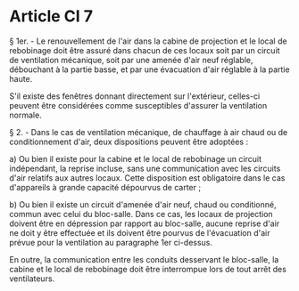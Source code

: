 # Article CI 7

§ 1er. - Le renouvellement de l'air dans la cabine de projection et le local de rebobinage doit être assuré dans chacun de ces locaux soit par un circuit de ventilation mécanique, soit par une amenée d'air neuf réglable, débouchant à la partie basse, et par une évacuation d'air réglable à la partie haute.

S'il existe des fenêtres donnant directement sur l'extérieur, celles-ci peuvent être considérées comme susceptibles d'assurer la ventilation normale.

§ 2. - Dans le cas de ventilation mécanique, de chauffage à air chaud ou de conditionnement d'air, deux dispositions peuvent être adoptées :

a) Ou bien il existe pour la cabine et le local de rebobinage un circuit indépendant, la reprise incluse, sans une communication avec les circuits d'air relatifs aux autres locaux. Cette disposition est obligatoire dans le cas d'appareils à grande capacité dépourvus de carter ;

b) Ou bien il existe un circuit d'amenée d'air neuf, chaud ou conditionné, commun avec celui du bloc-salle. Dans ce cas, les locaux de projection doivent être en dépression par rapport au bloc-salle, aucune reprise d'air ne doit y être effectuée et ils doivent être pourvus de l'évacuation d'air prévue pour la ventilation au paragraphe 1er ci-dessus.

En outre, la communication entre les conduits desservant le bloc-salle, la cabine et le local de rebobinage doit être interrompue lors de tout arrêt des ventilateurs.
